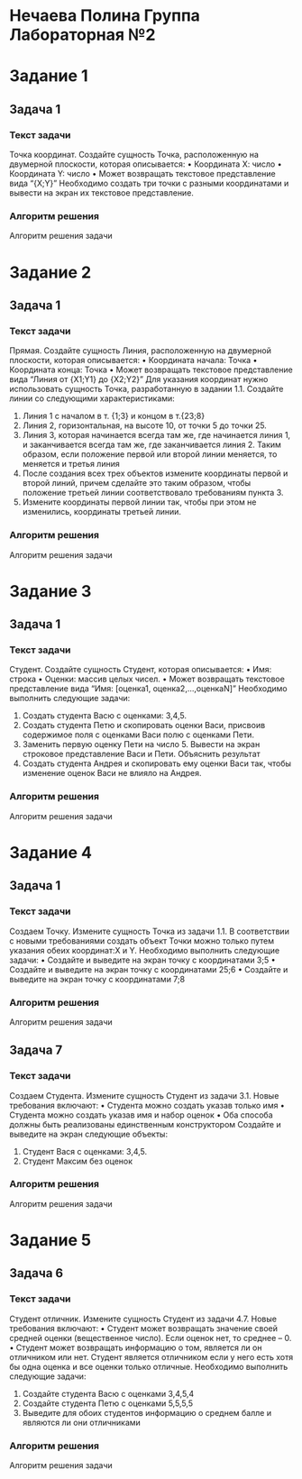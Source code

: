# Нечаева Полина Группа Лабораторная №2

# Задание 1
## Задача 1
### Текст задачи
Точка координат. 
Создайте сущность Точка, расположенную на двумерной плоскости, которая описывается: • Координата Х: число
 • Координата Y: число
 • Может возвращать текстовое представление вида “{X;Y}” 
Необходимо создать три точки с разными координатами и вывести на экран их текстовое представление.
### Алгоритм решения
Алгоритм решения задачи

# Задание 2
## Задача 1
### Текст задачи
Прямая.
Создайте сущность Линия, расположенную на двумерной плоскости, которая описывается: • Координата начала: Точка 
• Координата конца: Точка 
• Может возвращать текстовое представление вида “Линия от {X1;Y1} до {X2;Y2}” 
Для указания координат нужно использовать сущность Точка, разработанную в задании 1.1. Создайте линии со следующими характеристиками: 
1.	Линия 1 с началом в т. {1;3} и концом в т.{23;8}
2.	 Линия 2, горизонтальная, на высоте 10, от точки 5 до точки 25. 
3.	 Линия 3, которая начинается всегда там же, где начинается линия 1, и заканчивается всегда там же, где заканчивается линия 2. Таким образом, если положение первой или второй линии меняется, то меняется и третья линия
4.	 После создания всех трех объектов измените координаты первой и второй линий, причем сделайте это таким образом, чтобы положение третьей линии соответствовало требованиям пункта 3.
5.	Измените координаты первой линии так, чтобы при этом не изменились, координаты третьей линии.
### Алгоритм решения
Алгоритм решения задачи

# Задание 3
## Задача 1
### Текст задачи
Студент. 
Создайте сущность Студент, которая описывается:
 • Имя: строка
 • Оценки: массив целых чисел. 
 • Может возвращать текстовое представление вида “Имя: [оценка1, оценка2,…,оценкаN]” Необходимо выполнить следующие задачи:
 1. Создать студента Васю с оценками: 3,4,5. 
 2. Создать студента Петю и скопировать оценки Васи, присвоив содержимое поля с оценками Васи полю с оценками Пети.
 3. Заменить первую оценку Пети на число 5. Вывести на экран строковое представление Васи и Пети. Объяснить результат 
4. Создать студента Андрея и скопировать ему оценки Васи так, чтобы изменение оценок Васи не влияло на Андрея.
### Алгоритм решения
Алгоритм решения задачи

# Задание 4
## Задача 1
### Текст задачи
Создаем Точку. 
Измените сущность Точка из задачи 1.1. В соответствии с новыми требованиями создать объект Точки можно только путем указания обеих координат:X и Y. Необходимо выполнить следующие задачи: 
• Создайте и выведите на экран точку с координатами 3;5
• Создайте и выведите на экран точку с координатами 25;6 
• Создайте и выведите на экран точку с координатами 7;8
### Алгоритм решения
Алгоритм решения задачи

## Задача 7
### Текст задачи
Создаем Студента. 
Измените сущность Студент из задачи 3.1. Новые требования включают: 
• Студента можно создать указав только имя 
• Студента можно создать указав имя и набор оценок
• Оба способа должны быть реализованы единственным конструктором 
Создайте и выведите на экран следующие объекты: 
1. Студент Вася с оценками: 3,4,5. 
2. Студент Максим без оценок
### Алгоритм решения
Алгоритм решения задачи

# Задание 5
## Задача 6
### Текст задачи
Студент отличник.
 Измените сущность Студент из задачи 4.7. Новые требования включают:
• Студент может возвращать значение своей средней оценки (вещественное число). Если оценок нет, то среднее – 0. 
• Студент может возвращать информацию о том, является ли он отличником или нет. Студент является отличником если у него есть хотя бы одна оценка и все оценки только отличные.
 Необходимо выполнить следующие задачи: 
1. Создайте студента Васю с оценками 3,4,5,4 
2. Создайте студента Петю с оценками 5,5,5,5
3. Выведите для обоих студентов информацию о среднем балле и являются ли они отличниками
### Алгоритм решения
Алгоритм решения задачи

